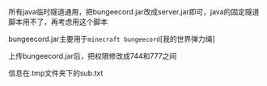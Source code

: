 所有java临时隧道通用，把bungeecord.jar改成server.jar即可，java的固定隧道脚本用不了，再考虑用这个脚本

bungeecord.jar主要用于`minecraft bungeecord`[我的世界弹力绳]

上传bungeecord.jar后，把权限修改成744和777之间

信息在.tmp文件夹下的sub.txt

